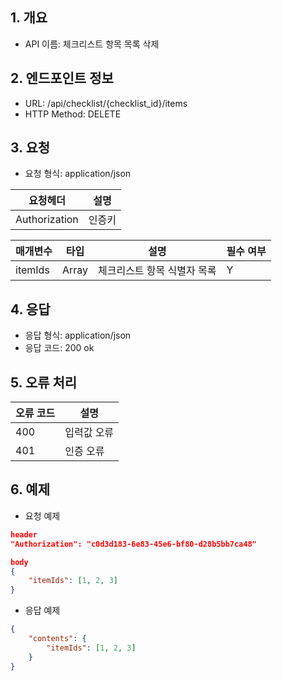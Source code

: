 ## 1. 개요
- API 이름: 체크리스트 항목 목록 삭제

## 2. 엔드포인트 정보
- URL: /api/checklist/{checklist_id}/items
- HTTP Method: DELETE

## 3. 요청
- 요청 형식: application/json

| 요청헤더 | 설명 |
|----------|------|
| Authorization | 인증키 |

| 매개변수 | 타입 | 설명 | 필수 여부 |
|----------|------|------|----------|
| itemIds | Array | 체크리스트 항목 식별자 목록 | Y |

## 4. 응답
- 응답 형식: application/json
- 응답 코드: 200 ok

## 5. 오류 처리
| 오류 코드 | 설명 |
|----------|------|
| 400 | 입력값 오류 |
| 401 | 인증 오류 |

## 6. 예제
- 요청 예제
```json
header
"Authorization": "c0d3d183-6e83-45e6-bf80-d28b5bb7ca48"

body
{
    "itemIds": [1, 2, 3]
}
```
- 응답 예제
```json
{
    "contents": {
        "itemIds": [1, 2, 3]
    }
}
```
